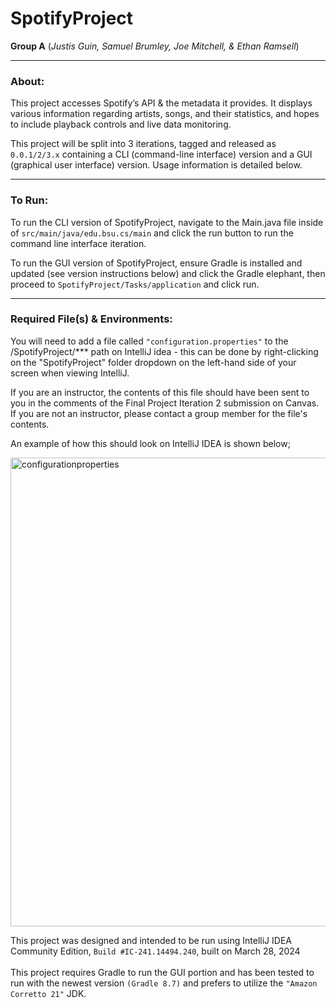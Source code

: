# SpotifyProject
**Group A** (*Justis Guin, Samuel Brumley, Joe Mitchell, & Ethan Ramsell*)

---
### About:
This project accesses Spotify’s API & the metadata it provides. It displays various information regarding artists, songs, and their statistics, and hopes to include playback controls and live data monitoring.

This project will be split into 3 iterations, tagged and released as `0.0.1/2/3.x` containing a CLI (command-line interface) version and a GUI (graphical user interface) version. Usage information is detailed below. 


---
### To Run:

To run the CLI version of SpotifyProject, navigate to the Main.java file inside of `src/main/java/edu.bsu.cs/main` and click the run button to run the command line interface iteration. 

To run the GUI version of SpotifyProject, ensure Gradle is installed and updated (see version instructions below) and click the Gradle elephant, then proceed to `SpotifyProject/Tasks/application` and click run.

---
### Required File(s) & Environments:

You will need to add a file called `"configuration.properties"` to the /SpotifyProject/*** path on IntelliJ idea - this can be done by right-clicking on the "SpotifyProject" folder dropdown on the left-hand side of your screen when viewing IntelliJ. 


If you are an instructor, the contents of this file should have been sent to you in the comments of the Final Project Iteration 2 submission on Canvas. If you are not an instructor, please contact a group member for the file's contents.

An example of how this should look on IntelliJ IDEA is shown below;

<img width="750" alt="configurationproperties" src="https://github.com/bsu-cs222-spring24-dll/SpotifyProject-GroupA/assets/53591194/2760132b-c366-41b9-a5d8-fc3a2ca91b9c"> <br>

This project was designed and intended to be run using IntelliJ IDEA Community Edition, `Build #IC-241.14494.240`, built on March 28, 2024 
<br> <br>
This project requires Gradle to run the GUI portion and has been tested to run with the newest version `(Gradle 8.7)` and prefers to utilize the `"Amazon Corretto 21"` JDK.

